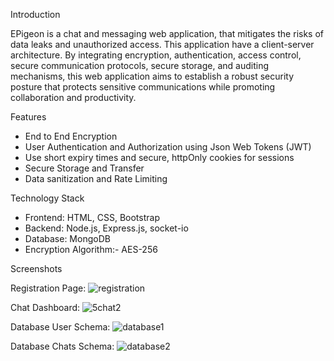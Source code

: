 Introduction 

EPigeon is a chat and messaging web application, that mitigates the risks of data leaks and unauthorized access. This application have a client-server architecture. By integrating encryption, authentication, access control, secure communication protocols, secure storage, and auditing mechanisms, this web application aims to establish a robust security posture that protects sensitive communications while promoting collaboration and productivity.

Features

* End to End Encryption 
* User Authentication and Authorization using Json Web Tokens (JWT)
* Use short expiry times and secure, httpOnly cookies for sessions
* Secure Storage and Transfer
* Data sanitization and Rate Limiting

Technology Stack

* Frontend: HTML, CSS, Bootstrap
* Backend:  Node.js, Express.js, socket-io
* Database: MongoDB
* Encryption Algorithm:- AES-256

Screenshots

Registration Page: ![registration](https://github.com/MAHESHBANDUNI/EPigeon/assets/114943739/835137fb-ade7-443a-9080-1b8bcb73e7f6)

Chat Dashboard: ![5chat2](https://github.com/MAHESHBANDUNI/EPigeon/assets/114943739/e1282245-67bc-4bb0-851c-e47478fbe440)

Database User Schema: ![database1](https://github.com/MAHESHBANDUNI/EPigeon/assets/114943739/6769b628-bdbb-4374-8821-4dde23dc069e)

Database Chats Schema: ![database2](https://github.com/MAHESHBANDUNI/EPigeon/assets/114943739/d27e1c8a-fb54-4068-a117-ea468c72fbc9)



